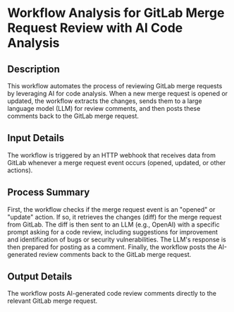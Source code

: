 # Workflow Analysis for GitLab Merge Request Review with AI Code Analysis

## Description
This workflow automates the process of reviewing GitLab merge requests by leveraging AI for code analysis. When a new merge request is opened or updated, the workflow extracts the changes, sends them to a large language model (LLM) for review comments, and then posts these comments back to the GitLab merge request.

## Input Details
The workflow is triggered by an HTTP webhook that receives data from GitLab whenever a merge request event occurs (opened, updated, or other actions).

## Process Summary
First, the workflow checks if the merge request event is an "opened" or "update" action. If so, it retrieves the changes (diff) for the merge request from GitLab. The diff is then sent to an LLM (e.g., OpenAI) with a specific prompt asking for a code review, including suggestions for improvement and identification of bugs or security vulnerabilities. The LLM's response is then prepared for posting as a comment. Finally, the workflow posts the AI-generated review comments back to the GitLab merge request.

## Output Details
The workflow posts AI-generated code review comments directly to the relevant GitLab merge request.
